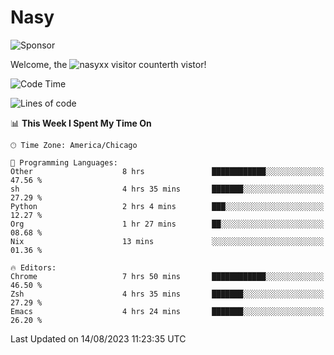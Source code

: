 # Nasy

<!--
<p align="center">
<img height="200" src="https://github-readme-stats.vercel.app/api?username=nasyxx&count_private=true&show_icons=true&theme=dracula&include_all_commits=true"/>
<img height="200" src="https://github-readme-stats.vercel.app/api/top-langs/?username=nasyxx&theme=dracula&hide=html,jupyter+notebook&count_private=true&show_icons=true"/>
</p>

  
----------------
-->

![Sponsor](https://img.shields.io/static/v1.svg?label=Sponsor&message=%E2%9D%A4&logo=GitHub&style=flat&color=pink)
 
Welcome, the ![nasyxx visitor counter](https://count.getloli.com/get/@nasyxx?theme=rule34)th vistor!
 
<!--START_SECTION:waka-->
![Code Time](http://img.shields.io/badge/Code%20Time-3%2C638%20hrs%203%20mins-blue)

![Lines of code](https://img.shields.io/badge/From%20Hello%20World%20I%27ve%20Written-6.3%20million%20lines%20of%20code-blue)

📊 **This Week I Spent My Time On** 

```text
🕑︎ Time Zone: America/Chicago

💬 Programming Languages: 
Other                    8 hrs               ████████████░░░░░░░░░░░░░   47.56 % 
sh                       4 hrs 35 mins       ███████░░░░░░░░░░░░░░░░░░   27.29 % 
Python                   2 hrs 4 mins        ███░░░░░░░░░░░░░░░░░░░░░░   12.27 % 
Org                      1 hr 27 mins        ██░░░░░░░░░░░░░░░░░░░░░░░   08.68 % 
Nix                      13 mins             ░░░░░░░░░░░░░░░░░░░░░░░░░   01.36 % 

🔥 Editors: 
Chrome                   7 hrs 50 mins       ████████████░░░░░░░░░░░░░   46.50 % 
Zsh                      4 hrs 35 mins       ███████░░░░░░░░░░░░░░░░░░   27.29 % 
Emacs                    4 hrs 24 mins       ███████░░░░░░░░░░░░░░░░░░   26.20 % 
```


 Last Updated on 14/08/2023 11:23:35 UTC
<!--END_SECTION:waka-->

<!-- ![visitors](https://visitor-badge.laobi.icu/badge?page_id=nasyxx.nasyxx) -->

